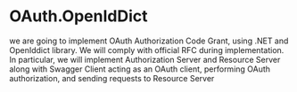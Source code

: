 # OAuth.OpenIdDict
we are going to implement OAuth Authorization Code Grant, using .NET and OpenIddict library. We will comply with official RFC during implementation.  In particular, we will implement Authorization Server and Resource Server along with Swagger Client acting as an OAuth client, performing OAuth authorization, and sending requests to Resource Server
